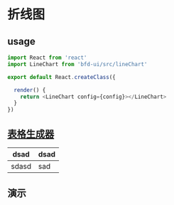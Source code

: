 # 折线图


## usage

```js
import React from 'react'
import LineChart from 'bfd-ui/src/lineChart'

export default React.createClass({

  render() {
    return <LineChart config={config}></LineChart>
  }
})
```

## [表格生成器](http://www.tablesgenerator.com/markdown_tables)

| dsad  | dsad |
|-------|------|
| sdasd | sad  |

## 演示

<div id="demo" style="width:500px"></div>